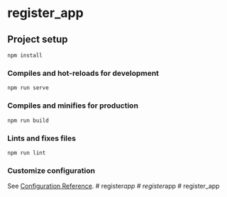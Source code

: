 # register_app

## Project setup
```
npm install
```

### Compiles and hot-reloads for development
```
npm run serve
```

### Compiles and minifies for production
```
npm run build
```

### Lints and fixes files
```
npm run lint
```

### Customize configuration
See [Configuration Reference](https://cli.vuejs.org/config/).
#   r e g i s t e r _ a p p  
 #   r e g i s t e r _ a p p  
 #   r e g i s t e r _ a p p  
 
